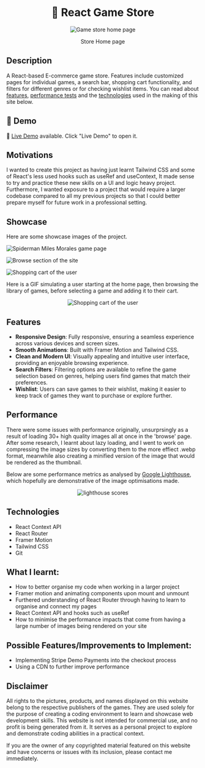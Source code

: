 <h1 align="center">🛒 React Game Store</h1>

<p align="center">
  <img src="https://github.com/yondagonda/ecommerce-store/assets/109213163/3e1d5e9b-5a8b-4223-802b-2c4b80d0cae2" alt="Game store home page">
</p>

<p align="center">
  Store Home page
</p>

## Description
A React-based E-commerce game store. Features include customized pages for individual games, a search bar, shopping cart functionality, and filters for different genres or for checking wishlist items.
You can read about [features](#features), [performance tests](#performance) and the [technologies](#technologies) used in the making of this site below.

## 🔴 Demo
🧪 [Live Demo](https://yondagonda.github.io/ecommerce-store) available. Click "Live Demo" to open it.

## Motivations
I wanted to create this project as having just learnt Tailwind CSS and some of React's less used hooks such as useRef and useContext, It made sense to try and practice these new skills on a UI and logic heavy project. Furthermore, I wanted exposure to a project that would require a larger codebase compared to all my previous projects so that I could better prepare myself for future work in a professional setting.

## Showcase
Here are some showcase images of the project. 
<p>
<img src="https://github.com/yondagonda/ecommerce-store/assets/109213163/12b3ffd7-5f1b-4d6e-9d6d-8536ee026523" alt="Spiderman Miles Morales game page">
</p>
<p>
<img src="https://github.com/yondagonda/ecommerce-store/assets/109213163/1c4c1fbf-bd99-44f6-a587-c20c5787bcd2" alt="Browse section of the site">
</p>
<p>
<img src="https://github.com/yondagonda/ecommerce-store/assets/109213163/9c946c2a-1e09-4d60-8fe2-596b35e2d5fa" alt="Shopping cart of the user">
</p>

Here is a GIF simulating a user starting at the home page, then browsing the library of games, before selecting a game and adding it to their cart.
<p align="center">
<img src="https://github.com/yondagonda/ecommerce-store/assets/109213163/fa528744-924f-4152-a35e-0730ba317d52" alt="Shopping cart of the user">
</p>

## Features
- **Responsive Design**: Fully responsive, ensuring a seamless experience across various devices and screen sizes.
- **Smooth Animations**: Built with Framer Motion and Tailwind CSS.
- **Clean and Modern UI**: Visually appealing and intuitive user interface, providing an enjoyable browsing experience.
- **Search Filters**: Filtering options are available to refine the game selection based on genres, helping users find games that match their preferences.
- **Wishlist**: Users can save games to their wishlist, making it easier to keep track of games they want to purchase or explore further.

## Performance
There were some issues with performance originally, unsurprsingly as a result of loading 30+ high quality images all at once in the 'browse' page.
After some research, I learnt about lazy loading, and I went to work on compressing the image sizes by converting them to the more effiect .webp format, meanwhile also creating a minified version of the image that would be rendered as the thumbnail.

Below are some performance metrics as analysed by [Google Lighthouse](https://chrome.google.com/webstore/detail/lighthouse/blipmdconlkpinefehnmjammfjpmpbjk), which hopefully are demonstrative of the image optimisations made.

<p align="center">
<img src="https://github.com/yondagonda/ecommerce-store/assets/109213163/87eba72b-61fd-4cd7-ab98-bb07eb58ff5d" alt="lighthouse scores">
</p>

## Technologies 
- React Context API
- React Router 
- Framer Motion
- Tailwind CSS
- Git

## What I learnt:
- How to better organise my code when working in a larger project
- Framer motion and animating components upon mount and unmount
- Furthered understanding of React Router through having to learn to organise and connect my pages
- React Context API and hooks such as useRef
- How to minimise the performance impacts that come from having a large number of images being rendered on your site

## Possible Features/Improvements to Implement:
- Implementing Stripe Demo Payments into the checkout process
- Using a CDN to further improve performance

## Disclaimer
All rights to the pictures, products, and names displayed on this website belong to the respective publishers of the games. They are used solely for the purpose of creating a coding environment to learn and showcase web development skills.
This website is not intended for commercial use, and no profit is being generated from it. It serves as a personal project to explore and demonstrate coding abilities in a practical context.
<p>
If you are the owner of any copyrighted material featured on this website and have concerns or issues with its inclusion, please contact me immediately.
</p>

